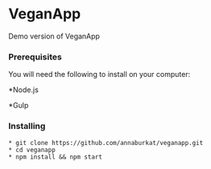 # VeganApp

Demo version of VeganApp

### Prerequisites

You will need the following to install on your computer:

*Node.js 

*Gulp


### Installing

```
* git clone https://github.com/annaburkat/veganapp.git
* cd veganapp
* npm install && npm start
```
